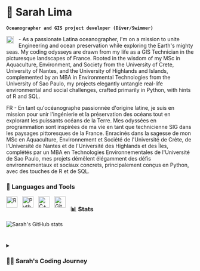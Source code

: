 # 🤿 Sarah Lima

**`Oceanographer and GIS project developer (Diver/Swimmer)`**

<img align="left" alt="R" width="20px" style="padding-right:10px;" src=https://github.com/SarahAMLima/SarahAMLima/assets/80153503/2637968b-88cf-4075-b0ce-da370f72b9f4)/> - As a passionate Latina oceanographer, I'm on a mission to unite Engineering and ocean preservation while exploring the Earth's mighty seas. My coding odysseys are drawn from my life as a GIS Technician in the picturesque landscapes of France. Rooted in the wisdom of my MSc in Aquaculture, Environment, and Society from the University of Crete, University of Nantes, and the University of Highlands and Islands, complemented by an MBA in Environmental Technologies from the University of Sao Paulo, my projects elegantly untangle real-life environmental and social challenges, crafted primarily in Python, with hints of R and SQL.


FR - En tant qu'océanographe passionnée d'origine latine, je suis en mission pour unir l'ingénierie et la préservation des océans tout en explorant les puissants océans de la Terre. Mes odyssées en programmation sont inspirées de ma vie en tant que technicienne SIG dans les paysages pittoresques de la France. Enracinés dans la sagesse de mon MSc en Aquaculture, Environnement et Société de l'Université de Crète, de l'Université de Nantes et de l'Université des Highlands et des Îles, complétés par un MBA en Technologies Environnementales de l'Université de Sao Paulo, mes projets démêlent élégamment des défis environnementaux et sociaux concrets, principalement conçus en Python, avec des touches de R et de SQL.

 
### 🧰 Languages and Tools

<img align="left" alt="R" width="30px" style="padding-right:10px;" src="https://cdn.jsdelivr.net/gh/devicons/devicon/icons/r/r-original.svg" />
<img align="left" alt="Python" width="30px" style="padding-right:10px;" src="https://cdn.jsdelivr.net/gh/devicons/devicon/icons/python/python-plain.svg" />
<img align="left" alt="C++" width="30px" style="padding-right:10px;" src="https://cdn.jsdelivr.net/gh/devicons/devicon/icons/cplusplus/cplusplus-line.svg" />
<img align="left" alt="GitHub" width="30px" style="padding-right:10px;" src="https://cdn.jsdelivr.net/gh/devicons/devicon/icons/github/github-original.svg" />

#

### 📊 Stats

![Sarah's GitHub stats](https://github-readme-stats.vercel.app/api?username=sarahamlima&show_icons=true&theme=gruvbox)

<!-- ![GitHub Streak](https://streak-stats.demolab.com?user=SarahAMLima&theme=gruvbox&border_radius=4.5) -->

#

<details>
 <summary><h3>👨‍💻 Sarah's Coding Journey</h3></summary>
en - Coding became my compass when I was still an oceanography student at the University of Sao Paulo. The mesmerizing world of C++ and MATLAB unlocked my ability to craft salinity and circulation models for ocean ecosystems. Driven by an unquenchable thirst to decode the secrets of ocean conservation, I delved into recycling strategies, conservation zones, and cutting-edge technologies. Amidst the Scottish winter, during my master's in Environmental Management, I embarked on an expedition into R and QGIS to process data from my MSc exploration of the Bay of Bourgneuf in France. In that transformative moment, I surrendered to the beguiling melody of programming. Today, I channel my experience and knowledge into enriching lives as a GIS technician and programmer, immersing myself in Machine Learning and statistics. With an unwavering resolve, I aim to ascend to greatness as an Environmental Data Scientist. My aspirations extend to the cosmos, envisaging partnerships with esteemed organizations like the European Spatial Agency and NASA, all in a noble quest to safeguard our precious oceans.

fr - La programmation est devenue mon guide lorsque j'étais encore étudiante en océanographie à l'Université de Sao Paulo. Le monde envoûtant du C++ et de MATLAB a déverrouillé ma capacité à concevoir des modèles de salinité et de circulation pour les écosystèmes marins. Animé par une soif inextinguible de décrypter les secrets de la préservation des océans, j'ai plongé dans les stratégies de recyclage, les zones de conservation et les technologies de pointe. Au cœur de l'hiver écossais, au cours de mon master en Gestion de l'Environnement, j'ai entrepris une expédition dans l'univers de R et QGIS pour traiter les données de mon exploration de la baie de Bourgneuf en France, pendant mon MSc. En ce moment de transformation, je me suis laissé séduire par la mélodie envoûtante de la programmation. Aujourd'hui, je mets en œuvre mon expérience et mes connaissances pour améliorer la vie des citoyens en tant que technicien SIG et programmatrice, me plongeant dans le Machine Learning et les statistiques. Avec une détermination inébranlable, mon objectif est d'atteindre l'excellence en tant que Data Scientist en Environnement. Mes aspirations s'étendent jusqu'aux étoiles, envisageant des partenariats avec des organisations estimées telles que l'Agence Spatiale Européenne et la NASA, le tout dans une noble quête pour protéger nos précieux océans.
